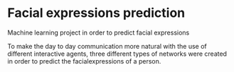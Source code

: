 # Facial expressions prediction

Machine learning project in order to predict facial expressions


To make the day to day communication  more natural with the use of different interactive agents, three different types of networks were created in order to predict the facialexpressions of a person. 
